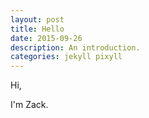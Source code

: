 ```yaml
---
layout: post
title: Hello
date: 2015-09-26
description: An introduction.
categories: jekyll pixyll
---
```


Hi,

I'm Zack.
